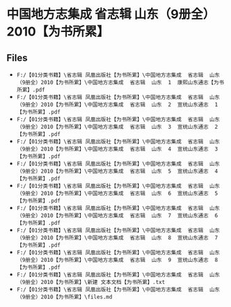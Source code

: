 # 中国地方志集成  省志辑  山东（9册全）2010【为书所累】

## Files

- `F:/【01分类书籍】\省志辑 凤凰出版社【为书所累】\中国地方志集成  省志辑  山东（9册全）2010【为书所累】\中国地方志集成  省志辑  山东  1  康熙山东通志【为书所累】.pdf`
- `F:/【01分类书籍】\省志辑 凤凰出版社【为书所累】\中国地方志集成  省志辑  山东（9册全）2010【为书所累】\中国地方志集成  省志辑  山东  2  宣统山东通志  1【为书所累】.pdf`
- `F:/【01分类书籍】\省志辑 凤凰出版社【为书所累】\中国地方志集成  省志辑  山东（9册全）2010【为书所累】\中国地方志集成  省志辑  山东  3  宣统山东通志  2【为书所累】.pdf`
- `F:/【01分类书籍】\省志辑 凤凰出版社【为书所累】\中国地方志集成  省志辑  山东（9册全）2010【为书所累】\中国地方志集成  省志辑  山东  4  宣统山东通志  3【为书所累】.pdf`
- `F:/【01分类书籍】\省志辑 凤凰出版社【为书所累】\中国地方志集成  省志辑  山东（9册全）2010【为书所累】\中国地方志集成  省志辑  山东  5  宣统山东通志  4【为书所累】.pdf`
- `F:/【01分类书籍】\省志辑 凤凰出版社【为书所累】\中国地方志集成  省志辑  山东（9册全）2010【为书所累】\中国地方志集成  省志辑  山东  6  宣统山东通志  5【为书所累】.pdf`
- `F:/【01分类书籍】\省志辑 凤凰出版社【为书所累】\中国地方志集成  省志辑  山东（9册全）2010【为书所累】\中国地方志集成  省志辑  山东  7  宣统山东通志  6【为书所累】.pdf`
- `F:/【01分类书籍】\省志辑 凤凰出版社【为书所累】\中国地方志集成  省志辑  山东（9册全）2010【为书所累】\中国地方志集成  省志辑  山东  8  宣统山东通志  7【为书所累】.pdf`
- `F:/【01分类书籍】\省志辑 凤凰出版社【为书所累】\中国地方志集成  省志辑  山东（9册全）2010【为书所累】\中国地方志集成  省志辑  山东  9  宣统山东通志  8【为书所累】.pdf`
- `F:/【01分类书籍】\省志辑 凤凰出版社【为书所累】\中国地方志集成  省志辑  山东（9册全）2010【为书所累】\新建 文本文档【为书所累】.txt`
- `F:/【01分类书籍】\省志辑 凤凰出版社【为书所累】\中国地方志集成  省志辑  山东（9册全）2010【为书所累】\files.md`
